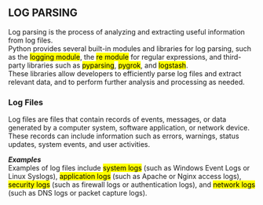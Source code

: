 ## LOG PARSING
Log parsing is the process of analyzing and extracting useful information from log files.<br>
Python provides several built-in modules and libraries for log parsing, such as the <mark>logging module</mark>, the <mark>re module</mark> for regular expressions, and third-party libraries such as <mark>pyparsing</mark>, <mark>pygrok</mark>, and <mark>logstash</mark>.<br> These libraries allow developers to efficiently parse log files and extract relevant data, and to perform further analysis and processing as needed.<br>
<h3><strong>Log Files</strong></h3>
<p>Log files are files that contain records of events, messages, or data generated by a computer system, software application, or network device. These records can include information such as errors, warnings, status updates, system events, and user activities.</p>
<strong><em>Examples</em></strong><br>
Examples of log files include <mark>system logs</mark> (such as Windows Event Logs or Linux Syslogs), <mark>application logs</mark> (such as Apache or Nginx access logs), <mark>security logs</mark> (such as firewall logs or authentication logs), and <mark>network logs</mark> (such as DNS logs or packet capture logs).
